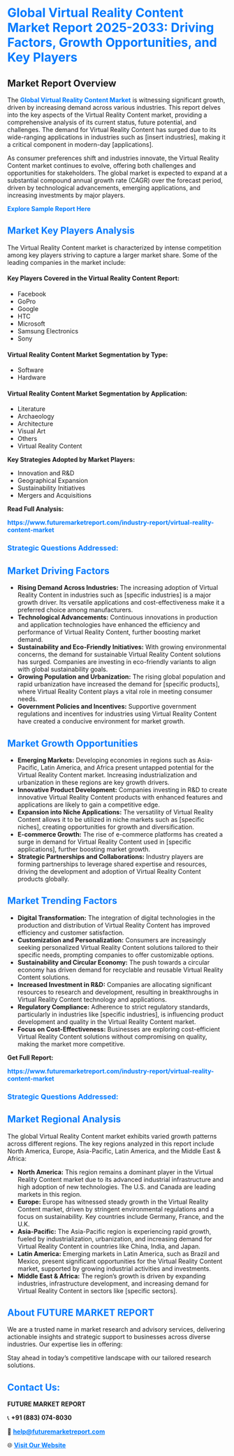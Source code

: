 <h1 style="color: #007BFF;">Global Virtual Reality Content Market Report 2025-2033: Driving Factors, Growth Opportunities, and Key Players</h1>

<section id="overview">
<h2>Market Report Overview</h2>
<p>The <a href="https://www.futuremarketreport.com/industry-report/virtual-reality-content-market" style="color: #007BFF; text-decoration: none;"><strong>Global Virtual Reality Content Market</strong></a> is witnessing significant growth, driven by increasing demand across various industries. This report delves into the key aspects of the Virtual Reality Content market, providing a comprehensive analysis of its current status, future potential, and challenges. The demand for Virtual Reality Content has surged due to its wide-ranging applications in industries such as [insert industries], making it a critical component in modern-day [applications].</p>
<p>As consumer preferences shift and industries innovate, the Virtual Reality Content market continues to evolve, offering both challenges and opportunities for stakeholders. The global market is expected to expand at a substantial compound annual growth rate (CAGR) over the forecast period, driven by technological advancements, emerging applications, and increasing investments by major players.</p>
</section>

<section id="overview">
<p><a href="https://www.futuremarketreport.com/request-sample/reportId=111208" style="color: #007BFF; text-decoration: none;"><strong>Explore Sample Report Here</strong></a></p>
</section>

<section id="key-players">
<h2 style="color: #007BFF;">Market Key Players Analysis</h2>
<p>The Virtual Reality Content market is characterized by intense competition among key players striving to capture a larger market share. Some of the leading companies in the market include:</p>
<h4>Key Players Covered in the Virtual Reality Content Report:</h4>
<ul><li>Facebook</li><li>GoPro</li><li>Google</li><li>HTC</li><li>Microsoft</li><li>Samsung Electronics</li><li>Sony</li></ul>
<h4>Virtual Reality Content Market Segmentation by Type:</h4>
<ul><li>Software</li><li>Hardware</li></ul>

<h4>Virtual Reality Content Market Segmentation by Application:</h4>
<ul><li>Literature</li><li>Archaeology</li><li>Architecture</li><li>Visual Art</li><li>Others</li><li>Virtual Reality Content</li></ul>
<p><strong>Key Strategies Adopted by Market Players:</strong></p>
<ul>
<li>Innovation and R&D</li>
<li>Geographical Expansion</li>
<li>Sustainability Initiatives</li>
<li>Mergers and Acquisitions</li>
</ul>
</section>

<section>
<p><strong>Read Full Analysis: </strong></p><a href="https://www.futuremarketreport.com/industry-report/virtual-reality-content-market" style="color: #007BFF; text-decoration: none;"><strong>https://www.futuremarketreport.com/industry-report/virtual-reality-content-market</strong></a>
<h3 style="color: #007BFF;">Strategic Questions Addressed:</h3>
</section>

<section id="driving-factors">
<h2 style="color: #007BFF;">Market Driving Factors</h2>
<ul>
<li><strong>Rising Demand Across Industries:</strong> The increasing adoption of Virtual Reality Content in industries such as [specific industries] is a major growth driver. Its versatile applications and cost-effectiveness make it a preferred choice among manufacturers.</li>
<li><strong>Technological Advancements:</strong> Continuous innovations in production and application technologies have enhanced the efficiency and performance of Virtual Reality Content, further boosting market demand.</li>
<li><strong>Sustainability and Eco-Friendly Initiatives:</strong> With growing environmental concerns, the demand for sustainable Virtual Reality Content solutions has surged. Companies are investing in eco-friendly variants to align with global sustainability goals.</li>
<li><strong>Growing Population and Urbanization:</strong> The rising global population and rapid urbanization have increased the demand for [specific products], where Virtual Reality Content plays a vital role in meeting consumer needs.</li>
<li><strong>Government Policies and Incentives:</strong> Supportive government regulations and incentives for industries using Virtual Reality Content have created a conducive environment for market growth.</li>
</ul>
</section>

<section id="growth-opportunities">
<h2 style="color: #007BFF;">Market Growth Opportunities</h2>
<ul>
<li><strong>Emerging Markets:</strong> Developing economies in regions such as Asia-Pacific, Latin America, and Africa present untapped potential for the Virtual Reality Content market. Increasing industrialization and urbanization in these regions are key growth drivers.</li>
<li><strong>Innovative Product Development:</strong> Companies investing in R&D to create innovative Virtual Reality Content products with enhanced features and applications are likely to gain a competitive edge.</li>
<li><strong>Expansion into Niche Applications:</strong> The versatility of Virtual Reality Content allows it to be utilized in niche markets such as [specific niches], creating opportunities for growth and diversification.</li>
<li><strong>E-commerce Growth:</strong> The rise of e-commerce platforms has created a surge in demand for Virtual Reality Content used in [specific applications], further boosting market growth.</li>
<li><strong>Strategic Partnerships and Collaborations:</strong> Industry players are forming partnerships to leverage shared expertise and resources, driving the development and adoption of Virtual Reality Content products globally.</li>
</ul>
</section>

<section id="trending-factors">
<h2 style="color: #007BFF;">Market Trending Factors</h2>
<ul>
<li><strong>Digital Transformation:</strong> The integration of digital technologies in the production and distribution of Virtual Reality Content has improved efficiency and customer satisfaction.</li>
<li><strong>Customization and Personalization:</strong> Consumers are increasingly seeking personalized Virtual Reality Content solutions tailored to their specific needs, prompting companies to offer customizable options.</li>
<li><strong>Sustainability and Circular Economy:</strong> The push towards a circular economy has driven demand for recyclable and reusable Virtual Reality Content solutions.</li>
<li><strong>Increased Investment in R&D:</strong> Companies are allocating significant resources to research and development, resulting in breakthroughs in Virtual Reality Content technology and applications.</li>
<li><strong>Regulatory Compliance:</strong> Adherence to strict regulatory standards, particularly in industries like [specific industries], is influencing product development and quality in the Virtual Reality Content market.</li>
<li><strong>Focus on Cost-Effectiveness:</strong> Businesses are exploring cost-efficient Virtual Reality Content solutions without compromising on quality, making the market more competitive.</li>
</ul>
</section>

<section>
<p><strong>Get Full Report: </strong></p><a href="https://www.futuremarketreport.com/industry-report/virtual-reality-content-market" style="color: #007BFF; text-decoration: none;"><strong>https://www.futuremarketreport.com/industry-report/virtual-reality-content-market</strong></a>
<h3 style="color: #007BFF;">Strategic Questions Addressed:</h3>
</section>


<section id="regional-analysis">
<h2 style="color: #007BFF;">Market Regional Analysis</h2>
<p>The global Virtual Reality Content market exhibits varied growth patterns across different regions. The key regions analyzed in this report include North America, Europe, Asia-Pacific, Latin America, and the Middle East & Africa:</p>
<ul>
<li><strong>North America:</strong> This region remains a dominant player in the Virtual Reality Content market due to its advanced industrial infrastructure and high adoption of new technologies. The U.S. and Canada are leading markets in this region.</li>
<li><strong>Europe:</strong> Europe has witnessed steady growth in the Virtual Reality Content market, driven by stringent environmental regulations and a focus on sustainability. Key countries include Germany, France, and the U.K.</li>
<li><strong>Asia-Pacific:</strong> The Asia-Pacific region is experiencing rapid growth, fueled by industrialization, urbanization, and increasing demand for Virtual Reality Content in countries like China, India, and Japan.</li>
<li><strong>Latin America:</strong> Emerging markets in Latin America, such as Brazil and Mexico, present significant opportunities for the Virtual Reality Content market, supported by growing industrial activities and investments.</li>
<li><strong>Middle East & Africa:</strong> The region’s growth is driven by expanding industries, infrastructure development, and increasing demand for Virtual Reality Content in sectors like [specific sectors].</li>
</ul>
</section>

<footer>
<h2 style="color: #007BFF;">About FUTURE MARKET REPORT</h2>
<p>We are a trusted name in market research and advisory services, delivering actionable insights and strategic support to businesses across diverse industries. Our expertise lies in offering:</p>

<p>Stay ahead in today’s competitive landscape with our tailored research solutions.</p>

<h2 style="color: #007BFF;">Contact Us:</h2>
<p><strong>FUTURE MARKET REPORT</strong></p>
<p>📞 <strong>+91 (883) 074-8030</strong></p>
<p>📧 <strong><a href="mailto:help@futuremarketreport.com" style="color: #007BFF;">help@futuremarketreport.com</a></strong></p>
<p>🌐 <strong><a href="https://www.futuremarketreport.com/" style="color: #007BFF;">Visit Our Website</a></strong></p>
</footer>